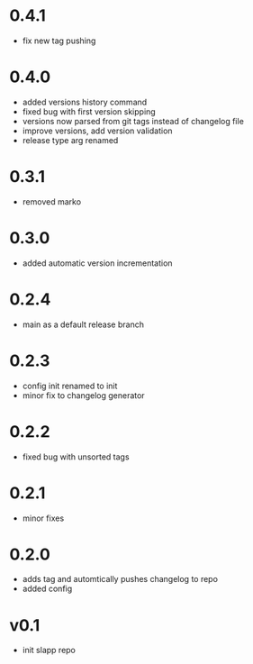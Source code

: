 0.4.1
==========
* fix new tag pushing

0.4.0
==========
* added versions history command
* fixed bug with first version skipping
* versions now parsed from git tags instead of changelog file
* improve versions, add version validation 
* release type arg renamed

0.3.1
==========
* removed marko

0.3.0
==========
* added automatic version incrementation

0.2.4
==========
* main as a default release branch

0.2.3
==========
* config init renamed to init
* minor fix to changelog generator

0.2.2
==========
* fixed bug with unsorted tags

0.2.1
==========
* minor fixes

0.2.0
==========
* adds tag and automtically pushes changelog to repo
* added config

v0.1
==========
* init slapp repo
